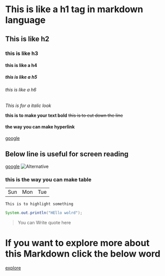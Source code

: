 # This is like a h1 tag in markdown language
## This is like h2
### this is like h3
#### this is like a h4
##### this is like a h5 
###### this is like a h6

_This is for a italic look_

**this is to make your text bold**
~~this is to cut down the line~~
#### the way you can make hyperlink
[google](https://www.google.com/)
## Below line is useful for screen reading
[google](https://www.google.com/ "This is the link of google")
![Alternative](https://www.google.com/ "This is the link of google")

### this is the way you can make table
|       |       |       |
|-------|-------|-------|
|  Sun  |  Mon  |  Tue  |

`This is to highlight something `

```java
System.out.println("HEllo wolrd");
```
> You can Write quote here
# If you want to explore more about this Markdown click the below word
[explore](https://shields.io/)

